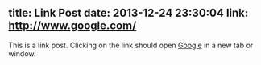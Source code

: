 title: Link Post
date: 2013-12-24 23:30:04
link: http://www.google.com/
---

This is a link post. Clicking on the link should open [Google](http://www.google.com/) in a new tab or window.